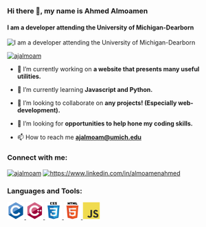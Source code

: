 ### Hi there 👋, my name is Ahmed Almoamen
#### I am a developer attending the University of Michigan-Dearborn
![I am a developer attending the University of Michigan-Dearborn](https://i.pinimg.com/originals/57/b5/2a/57b52ac6b0f05d9bc0cb9078a0ad50ac.gif)

<p align="left"> <a href="https://twitter.com/ajalmoam" target="blank"><img src="https://img.shields.io/twitter/follow/ajalmoam?logo=twitter&style=for-the-badge" alt="ajalmoam" /></a> </p>

- 🔭 I’m currently working on **a website that presents many useful utilities.**

- 🌱 I’m currently learning **Javascript and Python.**

- 👯 I’m looking to collaborate on **any projects! (Especially web-development).**

- 🤝 I’m looking for **opportunities to help hone my coding skills.**

- 📫 How to reach me **ajalmoam@umich.edu**

<h3 align="left">Connect with me:</h3>
<p align="left">
<a href="https://twitter.com/ajalmoam" target="blank"><img align="center" src="https://raw.githubusercontent.com/rahuldkjain/github-profile-readme-generator/master/src/images/icons/Social/twitter.svg" alt="ajalmoam" height="30" width="40" /></a>
<a href="https://www.linkedin.com/in/almoamenahmed" target="blank"><img align="center" src="https://raw.githubusercontent.com/rahuldkjain/github-profile-readme-generator/master/src/images/icons/Social/linked-in-alt.svg" alt="https://www.linkedin.com/in/almoamenahmed" height="30" width="40" /></a>
</p>

<h3 align="left">Languages and Tools:</h3>
<p align="left"> <a href="https://www.cprogramming.com/" target="_blank" rel="noreferrer"> <img src="https://raw.githubusercontent.com/devicons/devicon/master/icons/c/c-original.svg" alt="c" width="40" height="40"/> </a> <a href="https://www.w3schools.com/cpp/" target="_blank" rel="noreferrer"> <img src="https://raw.githubusercontent.com/devicons/devicon/master/icons/cplusplus/cplusplus-original.svg" alt="cplusplus" width="40" height="40"/> </a> <a href="https://www.w3schools.com/css/" target="_blank" rel="noreferrer"> <img src="https://raw.githubusercontent.com/devicons/devicon/master/icons/css3/css3-original-wordmark.svg" alt="css3" width="40" height="40"/> </a> <a href="https://www.w3.org/html/" target="_blank" rel="noreferrer"> <img src="https://raw.githubusercontent.com/devicons/devicon/master/icons/html5/html5-original-wordmark.svg" alt="html5" width="40" height="40"/> </a> <a href="https://developer.mozilla.org/en-US/docs/Web/JavaScript" target="_blank" rel="noreferrer"> <img src="https://raw.githubusercontent.com/devicons/devicon/master/icons/javascript/javascript-original.svg" alt="javascript" width="40" height="40"/> </a> </p>


